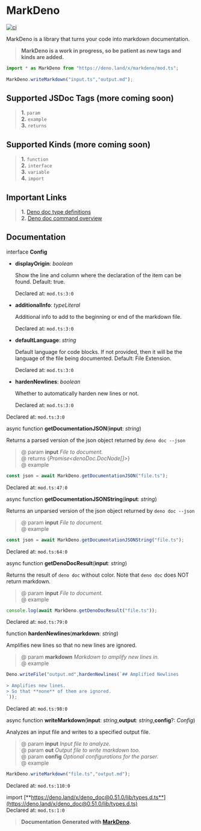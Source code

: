 # MarkDeno  
  
[![ci](https://github.com/ThatGhostYT/markdeno/actions/workflows/ci.yml/badge.svg)](https://github.com/ThatGhostYT/markdeno/actions/workflows/ci.yml)  
  
MarkDeno is a library that turns your code into markdown documentation.  
  
> **MarkDeno is a work in progress, so be patient as new tags and kinds are added.**  
  
```ts  
import * as MarkDeno from "https://deno.land/x/markdeno/mod.ts";  
  
MarkDeno.writeMarkdown("input.ts","output.md");  
```  
  
## Supported JSDoc Tags (more coming soon)  
  
> **1.** `param`  
> **2.** `example`  
> **3.** `returns`  
  
## Supported Kinds (more coming soon)  
  
> **1.** `function`  
> **2.** `interface`  
> **3.** `variable`  
> **4.** `import`  
  
## Important Links  
  
> **1.** [Deno doc type definitions](https://deno.land/x/deno_doc@0.51.0/lib/types.d.ts)  
> **2.** [Deno doc command overview](https://deno.land/manual/tools/documentation_generator)  
  
## Documentation  
  
interface **Config**  
  
- **displayOrigin**: *boolean*  
  
    Show the line and column where the declaration of the item can be found. Default: true.  
  
    Declared at: `mod.ts:3:0`  
  
- **additionalInfo**: *typeLiteral*  
  
    Additional info to add to the beginning or end of the markdown file.  
  
    Declared at: `mod.ts:3:0`  
  
- **defaultLanguage**: *string*  
  
    Default language for code blocks. If not provided, then it will be the language of the file being documented. Default: File Extension.  
  
    Declared at: `mod.ts:3:0`  
  
- **hardenNewlines**: *boolean*  
  
    Whether to automatically harden new lines or not.  
  
    Declared at: `mod.ts:3:0`  
  
Declared at: `mod.ts:3:0`  
  
async function **getDocumentationJSON**(**input**: *string*)  
  
Returns a parsed version of the json object returned by `deno doc --json`  
> @ param **input** *File to document.*  
> @ returns {*Promise<denoDoc.DocNode[]>*}  
> @ example  
  
```ts  
const json = await MarkDeno.getDocumentationJSON("file.ts");  
```  
  
Declared at: `mod.ts:47:0`  
  
async function **getDocumentationJSONString**(**input**: *string*)  
  
Returns an unparsed version of the json object returned by `deno doc --json`  
> @ param **input** *File to document.*  
> @ example  
  
```ts  
const json = await MarkDeno.getDocumentationJSONString("file.ts");  
```  
  
Declared at: `mod.ts:64:0`  
  
async function **getDenoDocResult**(**input**: *string*)  
  
Returns the result of `deno doc` without color. Note that `deno doc` does NOT return markdown.  
> @ param **input** *File to document.*  
> @ example  
  
```ts  
console.log(await MarkDeno.getDenoDocResult("file.ts"));  
```  
  
Declared at: `mod.ts:79:0`  
  
function **hardenNewlines**(**markdown**: *string*)  
  
Amplifies new lines so that no new lines are ignored.  
> @ param **markdown** *Markdown to amplify new lines in.*  
> @ example  
  
```ts  
Deno.writeFile("output.md",hardenNewlines(`## Amplified Newlines  
  
> Amplifies new lines.  
> So that **none** of them are ignored.  
`));  
```  
  
Declared at: `mod.ts:98:0`  
  
async function **writeMarkdown**(**input**: *string*,**output**: *string*,**config**?: *Config*)  
  
Analyzes an input file and writes to a specified output file.  
> @ param **input** *Input file to analyze.*  
> @ param **out** *Output file to write markdown too.*  
> @ param **config** *Optional configurations for the parser.*  
> @ example  
  
```ts  
MarkDeno.writeMarkdown("file.ts","output.md");  
```  
  
Declared at: `mod.ts:110:0`  
  
import [**https://deno.land/x/deno_doc@0.51.0/lib/types.d.ts**](https://deno.land/x/deno_doc@0.51.0/lib/types.d.ts)  
Declared at: `mod.ts:1:0`  
  
> **Documentation Generated with [MarkDeno](https://deno.land/x/markdeno).**  
